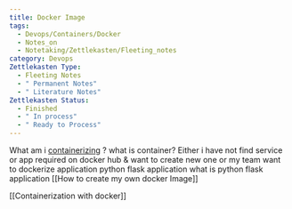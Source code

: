 ```yaml
---
title: Docker Image
tags:
  - Devops/Containers/Docker
  - Notes_on
  - Notetaking/Zettlekasten/Fleeting_notes
category: Devops
Zettlekasten Type:
  - Fleeting Notes
  - " Permanent Notes"
  - " Literature Notes"
Zettlekasten Status:
  - Finished
  - " In process"
  - " Ready to Process"
---
```

What am i [containerizing](obsidian://open?vault=digital_notes_obsidian&file=Containerization%20with%20docker) ?
what is container?
Either i have not find service or app required on docker hub & want to create new one or my team want to dockerize application
python flask application
what is python flask application
[[How to create my own docker Image]]

[[Containerization with docker]]